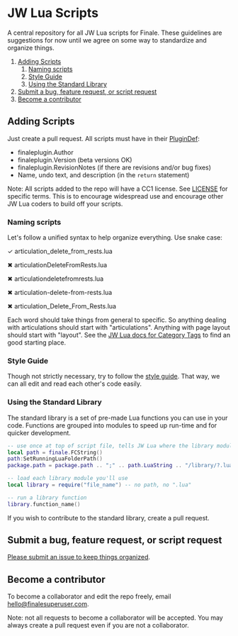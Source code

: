 # JW Lua Scripts

A central repository for all JW Lua scripts for Finale. These guidelines are suggestions for now until we agree on some way to standardize and organize things.

1. [Adding Scripts](#adding-scripts)
   1. [Naming scripts](#naming-scripts)
   2. [Style Guide](#style-guide)
   3. [Using the Standard Library](#using-the-standard-library)
2. [Submit a bug, feature request, or script request](#submit-a-bug-feature-request-or-script-request)
3. [Become a contributor](#become-a-contributor)

## Adding Scripts

Just create a pull request. All scripts must have in their [PluginDef](http://jwmusic.nu/jwplugins/wiki/doku.php?id=jwlua:development#connect_to_finale_jw_lua):

- finaleplugin.Author
- finaleplugin.Version (beta versions OK)
- finaleplugin.RevisionNotes (if there are revisions and/or bug fixes)
- Name, undo text, and description (in the `return` statement)

Note: All scripts added to the repo will have a CC1 license. See [LICENSE](https://github.com/Nick-Mazuk/jw-lua-scripts/blob/master/LICENSE) for specific terms. This is to encourage widespread use and encourage other JW Lua coders to build off your scripts.

### Naming scripts

Let's follow a unified syntax to help organize everything. Use snake case:

✓ articulation_delete_from_rests.lua

✖ articulationDeleteFromRests.lua

✖ articulationdeletefromrests.lua

✖ articulation-delete-from-rests.lua

✖ articulation_Delete_From_Rests.lua

Each word should take things from general to specific. So anything dealing with articulations should start with "articulations". Anything with page layout should start with "layout". See the [JW Lua docs for Category Tags](http://jwmusic.nu/jwplugins/wiki/doku.php?id=jwlua:finaleplugin_properties#categorytags_string) to find an good starting place.

### Style Guide

Though not strictly necessary, try to follow the [style guide](https://github.com/Nick-Mazuk/jw-lua-scripts/blob/master/Style%20Guide.md). That way, we can all edit and read each other's code easily.

### Using the Standard Library

The standard library is a set of pre-made Lua functions you can use in your code. Functions are grouped into modules to speed up run-time and for quicker development.

```lua
-- use once at top of script file, tells JW Lua where the library modules are saved
local path = finale.FCString()
path:SetRunningLuaFolderPath()
package.path = package.path .. ";" .. path.LuaString .. "/library/?.lua"

-- load each library module you'll use
local library = require("file_name") -- no path, no ".lua"

-- run a library function
library.function_name()
```

If you wish to contribute to the standard library, create a pull request.

## Submit a bug, feature request, or script request

[Please submit an issue to keep things organized](https://github.com/Nick-Mazuk/jw-lua-scripts/issues/new/choose).

## Become a contributor

To become a collaborator and edit the repo freely, email hello@finalesuperuser.com.

Note: not all requests to become a collaborator will be accepted. You may always create a pull request even if you are not a collaborator.
